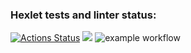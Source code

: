 ### Hexlet tests and linter status:
[![Actions Status](https://github.com/mrmelvin/java-project-lvl1/workflows/hexlet-check/badge.svg)](https://github.com/mrmelvin/java-project-lvl1/actions)
<a href="https://codeclimate.com/github/codeclimate/codeclimate/maintainability"><img src="https://api.codeclimate.com/v1/badges/a99a88d28ad37a79dbf6/maintainability" /></a>
![example workflow](https://github.com/mrmelvin/java-project-lvl1/actions/workflows/build-app.yml/badge.svg)
